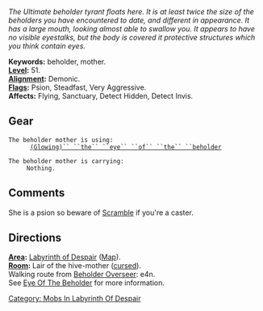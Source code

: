 *The Ultimate beholder tyrant floats here. It is at least twice the size
of the beholders you have encountered to date, and different in
appearance. It has a large mouth, looking almost able to swallow you. It
appears to have no visible eyestalks, but the body is covered it
protective structures which you think contain eyes.*

**Keywords:** beholder, mother.  
**[Level](Level "wikilink"):** 51.  
**[Alignment](Alignment "wikilink"):** Demonic.  
**[Flags](:Category:_Mob_Types "wikilink"):** Psion, Steadfast, Very
Aggressive.  
**Affects:** Flying, Sanctuary, Detect Hidden, Detect Invis.  

## Gear

`The beholder mother is using:`  
<worn on head>`      `[`(Glowing)`` ``the`` ``eye`` ``of`` ``the`` ``beholder`](Eye_Of_The_Beholder "wikilink")

`The beholder mother is carrying:`  
`     Nothing.`

## Comments

She is a psion so beware of [Scramble](Scramble "wikilink") if you're a
caster.

## Directions

**[Area](:Category:_Areas "wikilink"):** [ Labyrinth of
Despair](:Category:_Labyrinth_Of_Despair "wikilink")
([Map](Labyrinth_Of_Despair_Map "wikilink")).  
**[Room](:Category:_Rooms "wikilink"):** Lair of the hive-mother
([cursed](Cursed_Rooms "wikilink")).  
Walking route from [Beholder Overseer](Beholder_Overseer "wikilink"):
e4n.  
See [Eye Of The Beholder](Eye_Of_The_Beholder "wikilink") for more
information.

[Category: Mobs In Labyrinth Of
Despair](Category:_Mobs_In_Labyrinth_Of_Despair "wikilink")
